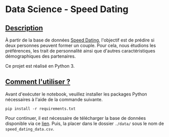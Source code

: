 # Data Science - Speed Dating

## <u>Description</u>
À partir de la base de données [Speed Dating](https://www.kaggle.com/datasets/whenamancodes/speed-dating), l'objectif est de prédire si deux personnes peuvent former un couple. Pour cela, nous étudions les préférences, les trait de personnalité ainsi que d'autres caractéristiques démographiques des partenaires.

Ce projet est réalisé en Python 3.

## <u>Comment l'utiliser ?</u>
Avant d'exécuter le notebook, veuillez installer les packages Python nécessaires à l'aide de la commande suivante.

```
pip install -r requirements.txt
```

Pour continuer, il est nécessaire de télécharger la base de données disponible via ce [lien](https://www.kaggle.com/datasets/whenamancodes/speed-dating). Puis, la placer dans le dossier `./data/` sous le nom de `speed_dating_data.csv`.